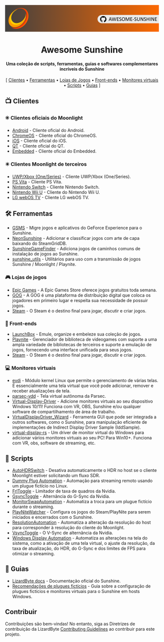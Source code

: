 <!--lint disable awesome-heading awesome-toc double-link-->

<div align="center">
  <img src="/assets/banner.png" />
  <h1 align="center">Awesome Sunshine</h1>
  <h4 align="center">Uma coleção de scripts, ferramentas, guias e softwares complementares incríveis do Sunshine</h4>
</div>

<div align="center">
[
  <a href="#-clientes">Clientes</a> •
  <a href="#%EF%B8%8F-ferramentas">Ferramentas</a> •
  <a href="#-lojas-de-jogos">Lojas de Jogos</a> •
  <a href="#-front-ends">Front-ends</a> •
  <a href="#-monitores-virtuais">Monitores virtuais</a> •
  <a href="#-scripts">Scripts</a> •
  <a href="#-guias">Guias</a>
]
</div>

## 📺 Clientes

### ✳️ Clientes oficiais do Moonlight

- [Android](https://github.com/moonlight-stream/moonlight-android) - Cliente oficial do Android.
- [ChromeOS](https://github.com/moonlight-stream/moonlight-chrome) - Cliente oficial do ChromeOS.
- [iOS](https://github.com/moonlight-stream/moonlight-ios) - Cliente oficial do iOS.
- [QT](https://github.com/moonlight-stream/moonlight-qt) - Cliente oficial do QT.
- [Embedded](https://github.com/moonlight-stream/moonlight-embedded) - Cliente oficial do Embedded.

### ✴️ Clientes Moonlight de terceiros

- [UWP/Xbox (One/Series)](https://github.com/TheElixZammuto/moonlight-xbox) - Cliente UWP/Xbox (One/Series).
- [PS Vita](https://github.com/xyzz/vita-moonlight) - Cliente PS Vita.
- [Nintendo Switch](https://github.com/XITRIX/Moonlight-Switch) - Cliente Nintendo Switch.
- [Nintendo Wii U](https://github.com/GaryOderNichts/moonlight-wiiu) - Cliente do Nintendo Wii U.
- [LG webOS TV](https://github.com/mariotaku/moonlight-tv) - Cliente LG webOS TV.

## 🛠️ Ferramentas

- [GSMS](https://github.com/LizardByte/GSMS) - Migre jogos e aplicativos do GeForce Experience para o Sunshine.
- [NeonSunshine](https://github.com/NeonLightning/NeonSunshine) - Adicionar e classificar jogos com arte de capa baixando do SteamGridDB.
- [SunshineGameFinder](https://github.com/JMTK/SunshineGameFinder) - Adiciona jogos de caminhos comuns de instalação de jogos ao Sunshine.
- [sunshine_utils](https://github.com/designer-living/sunshine_utils) - Utilitários para uso com a transmissão de jogos Sunshine / Moonlight / Playnite.

### 🎮 Lojas de jogos

- [Epic Games](https://www.epicgames.com) - A Epic Games Store oferece jogos gratuitos toda semana.
- [GOG](https://www.gog.com) - A GOG é uma plataforma de distribuição digital que coloca os jogadores em primeiro lugar e respeita sua necessidade de possuir jogos.
- [Steam](https://store.steampowered.com) - O Steam é o destino final para jogar, discutir e criar jogos.

### 💠 Front-ends

- [LaunchBox](https://www.launchbox-app.com/) - Emule, organize e embeleze sua coleção de jogos.
- [Playnite](https://github.com/JosefNemec/Playnite) - Gerenciador de biblioteca de videogames com suporte a uma ampla variedade de bibliotecas de terceiros e suporte a emulação de jogos, fornecendo uma interface unificada para seus jogos.
- [Steam](https://store.steampowered.com) - O Steam é o destino final para jogar, discutir e criar jogos.

### 💻 Monitores virtuais

- [evdi](https://github.com/DisplayLink/evdi) - Módulo kernel Linux que permite o gerenciamento de várias telas. É essencialmente uma tela virtual que você pode adicionar, remover e receber atualizações de tela.
- [parsec-vdd](https://github.com/nomi-san/parsec-vdd) - Tela virtual autônoma da Parsec.
- [Virtual-Display-Driver](https://github.com/itsmikethetech/Virtual-Display-Driver) - Adicione monitores virtuais ao seu dispositivo Windows 10/11! Funciona com VR, OBS, Sunshine e/ou qualquer software de compartilhamento de área de trabalho.
- [VirtualDisplayDriver_Wizard](https://github.com/sofmeright/VirtualDisplayDriver_Wizard) - Ferramenta GUI que pode ser integrada a outros softwares, como o Sunshine, para manipulação eficiente de implementações de Indirect Display Driver Sample (IddSample).
- [virtual-display-rs](https://github.com/MolotovCherry/virtual-display-rs) - Um driver de monitor virtual do Windows para adicionar vários monitores virtuais ao seu PC! Para Win10+. Funciona com VR, obs, software de streaming, etc.

## 📜 Scripts

- [AutoHDRSwitch](https://github.com/Nonary/AutoHDRSwitch) - Desativa automaticamente o HDR no host se o cliente Moonlight estiver solicitando um fluxo SDR.
- [Dummy Plug Automation](https://github.com/XenHat/dummy-plug-automation) - Automação para streaming remoto usando um plugue fictício no Linux.
- [FrlToggle](https://github.com/FrogTheFrog/frl-toggle) - Limitador de taxa de quadros da Nvidia.
- [GsyncToggle](https://github.com/FrogTheFrog/gsync-toggle) - Alternância do G-Sync da Nvidia.
- [MonitorSwapAutomation](https://github.com/Nonary/MonitorSwapAutomation) - Automatiza a troca para um plugue fictício durante o streaming.
- [PlayNiteWatcher](https://github.com/Nonary/PlayNiteWatcher) - Configura os jogos do Steam/PlayNite para serem iniciados e encerrados com o Sunshine.
- [ResolutionAutomation](https://github.com/Nonary/ResolutionAutomation) - Automatiza a alteração da resolução do host para corresponder à resolução do cliente do Moonlight.
- [VsyncToggle](https://github.com/xanderfrangos/vsync-toggle) - O V-Sync de alternância da Nvidia.
- [Windows Display Automation](https://github.com/fehbari/sunshine-scripts) - Automatiza as alterações na tela do sistema, como a ativação de uma tela virtual, o ajuste da resolução, da taxa de atualização, do HDR, do G-Sync e dos limites de FPS para otimizar o streaming.

## 📓 Guias

- [LizardByte docs](https://docs.lizardbyte.dev/projects/sunshine) - Documentação oficial do Sunshine.
- [Recomendações de plugues fictícios](https://github.com/Nonary/documentation/wiki/DummyPlugs) - Guia sobre a configuração de plugues fictícios e monitores virtuais para o Sunshine em hosts Windows.

## Contribuir

Contribuições são bem-vindas! No entanto, siga as Diretrizes de contribuição da LizardByte
[Contributing Guidelines](https://docs.lizardbyte.dev/en/latest/developers/contributing.html)
ao contribuir para este projeto.
